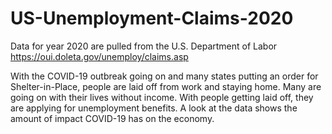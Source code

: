 # US-Unemployment-Claims-2020

Data for year 2020 are pulled from the U.S. Department of Labor https://oui.doleta.gov/unemploy/claims.asp

With the COVID-19 outbreak going on and many states putting an order for Shelter-in-Place, people are laid off from work and staying home. Many are going on with their lives without income. With people getting laid off, they are applying for unemployment benefits. A look at the data shows the amount of impact COVID-19 has on the economy.
